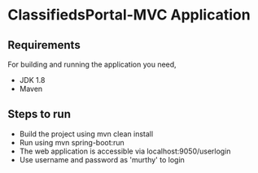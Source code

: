 # ClassifiedsPortal-MVC Application

## Requirements
For building and running the application you need,
  * JDK 1.8
  * Maven
  
## Steps to run
* Build the project using mvn clean install
* Run using mvn spring-boot:run
* The web application is accessible via localhost:9050/userlogin
* Use username and password as 'murthy' to login
